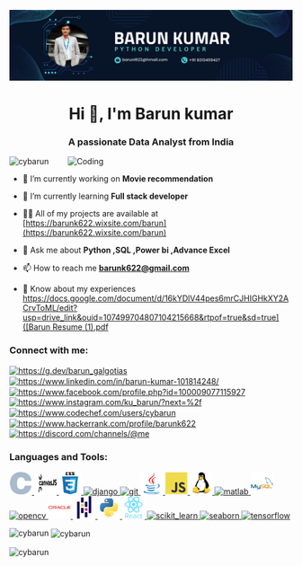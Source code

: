 ![logo](https://github.com/cybarun/cybarun/blob/main/Blue%2C%20Green%2C%20and%20White%20Modern%20Tech%20Web%20Developer%20LinkedIn%20Banner.png)
<h1 align="center">Hi 👋, I'm Barun kumar</h1>
<h3 align="center">A passionate Data Analyst from India</h3>
<img align="right" alt="Coding" width="400" src="https://cdn.dribbble.com/users/1162077/screenshots/3848914/programmer.gif" alt="">


<p align="left"> <img src="https://komarev.com/ghpvc/?username=cybarun&label=Profile%20views&color=0e75b6&style=flat" alt="cybarun" /> </p>

- 🔭 I’m currently working on **Movie recommendation**

- 🌱 I’m currently learning **Full stack developer**

- 👨‍💻 All of my projects are available at [https://barunk622.wixsite.com/barun](https://barunk622.wixsite.com/barun)

- 💬 Ask me about **Python ,SQL ,Power bi ,Advance Excel**

- 📫 How to reach me **barunk622@gmail.com**

- 📄 Know about my experiences [https://docs.google.com/document/d/16kYDlV44pes6mrCJHIGHkXY2ACrvToML/edit?usp=drive_link&ouid=107499704807104215668&rtpof=true&sd=true]([Barun Resume (1).pdf](https://github.com/cybarun/Barun_kumar_cv/blob/7d7094a4f9ae1add1c1c53f0343c04ca4805d53a/Barun%20Resume%20(1).pdf)

<h3 align="left">Connect with me:</h3>
<p align="left">
<a href="https://dev.to/https://g.dev/barun_galgotias" target="blank"><img align="center" src="https://raw.githubusercontent.com/rahuldkjain/github-profile-readme-generator/master/src/images/icons/Social/devto.svg" alt="https://g.dev/barun_galgotias" height="30" width="40" /></a>
<a href="https://linkedin.com/in/https://www.linkedin.com/in/barun-kumar-101814248/" target="blank"><img align="center" src="https://raw.githubusercontent.com/rahuldkjain/github-profile-readme-generator/master/src/images/icons/Social/linked-in-alt.svg" alt="https://www.linkedin.com/in/barun-kumar-101814248/" height="30" width="40" /></a>
<a href="https://fb.com/https://www.facebook.com/profile.php?id=100009077115927" target="blank"><img align="center" src="https://raw.githubusercontent.com/rahuldkjain/github-profile-readme-generator/master/src/images/icons/Social/facebook.svg" alt="https://www.facebook.com/profile.php?id=100009077115927" height="30" width="40" /></a>
<a href="https://instagram.com/https://www.instagram.com/ku_barun/?next=%2f" target="blank"><img align="center" src="https://raw.githubusercontent.com/rahuldkjain/github-profile-readme-generator/master/src/images/icons/Social/instagram.svg" alt="https://www.instagram.com/ku_barun/?next=%2f" height="30" width="40" /></a>
<a href="https://www.codechef.com/users/https://www.codechef.com/users/cybarun" target="blank"><img align="center" src="https://cdn.jsdelivr.net/npm/simple-icons@3.1.0/icons/codechef.svg" alt="https://www.codechef.com/users/cybarun" height="30" width="40" /></a>
<a href="https://www.hackerrank.com/https://www.hackerrank.com/profile/barunk622" target="blank"><img align="center" src="https://raw.githubusercontent.com/rahuldkjain/github-profile-readme-generator/master/src/images/icons/Social/hackerrank.svg" alt="https://www.hackerrank.com/profile/barunk622" height="30" width="40" /></a>
<a href="https://discord.gg/https://discord.com/channels/@me" target="blank"><img align="center" src="https://raw.githubusercontent.com/rahuldkjain/github-profile-readme-generator/master/src/images/icons/Social/discord.svg" alt="https://discord.com/channels/@me" height="30" width="40" /></a>
</p>

<h3 align="left">Languages and Tools:</h3>
<p align="left"> <a href="https://www.cprogramming.com/" target="_blank" rel="noreferrer"> <img src="https://raw.githubusercontent.com/devicons/devicon/master/icons/c/c-original.svg" alt="c" width="40" height="40"/> </a> <a href="https://canvasjs.com" target="_blank" rel="noreferrer"> <img src="https://raw.githubusercontent.com/Hardik0307/Hardik0307/master/assets/canvasjs-charts.svg" alt="canvasjs" width="40" height="40"/> </a> <a href="https://www.w3schools.com/css/" target="_blank" rel="noreferrer"> <img src="https://raw.githubusercontent.com/devicons/devicon/master/icons/css3/css3-original-wordmark.svg" alt="css3" width="40" height="40"/> </a> <a href="https://www.djangoproject.com/" target="_blank" rel="noreferrer"> <img src="https://cdn.worldvectorlogo.com/logos/django.svg" alt="django" width="40" height="40"/> </a> <a href="https://git-scm.com/" target="_blank" rel="noreferrer"> <img src="https://www.vectorlogo.zone/logos/git-scm/git-scm-icon.svg" alt="git" width="40" height="40"/> </a> <a href="https://www.java.com" target="_blank" rel="noreferrer"> <img src="https://raw.githubusercontent.com/devicons/devicon/master/icons/java/java-original.svg" alt="java" width="40" height="40"/> </a> <a href="https://developer.mozilla.org/en-US/docs/Web/JavaScript" target="_blank" rel="noreferrer"> <img src="https://raw.githubusercontent.com/devicons/devicon/master/icons/javascript/javascript-original.svg" alt="javascript" width="40" height="40"/> </a> <a href="https://www.linux.org/" target="_blank" rel="noreferrer"> <img src="https://raw.githubusercontent.com/devicons/devicon/master/icons/linux/linux-original.svg" alt="linux" width="40" height="40"/> </a> <a href="https://www.mathworks.com/" target="_blank" rel="noreferrer"> <img src="https://upload.wikimedia.org/wikipedia/commons/2/21/Matlab_Logo.png" alt="matlab" width="40" height="40"/> </a> <a href="https://www.mysql.com/" target="_blank" rel="noreferrer"> <img src="https://raw.githubusercontent.com/devicons/devicon/master/icons/mysql/mysql-original-wordmark.svg" alt="mysql" width="40" height="40"/> </a> <a href="https://opencv.org/" target="_blank" rel="noreferrer"> <img src="https://www.vectorlogo.zone/logos/opencv/opencv-icon.svg" alt="opencv" width="40" height="40"/> </a> <a href="https://www.oracle.com/" target="_blank" rel="noreferrer"> <img src="https://raw.githubusercontent.com/devicons/devicon/master/icons/oracle/oracle-original.svg" alt="oracle" width="40" height="40"/> </a> <a href="https://pandas.pydata.org/" target="_blank" rel="noreferrer"> <img src="https://raw.githubusercontent.com/devicons/devicon/2ae2a900d2f041da66e950e4d48052658d850630/icons/pandas/pandas-original.svg" alt="pandas" width="40" height="40"/> </a> <a href="https://www.python.org" target="_blank" rel="noreferrer"> <img src="https://raw.githubusercontent.com/devicons/devicon/master/icons/python/python-original.svg" alt="python" width="40" height="40"/> </a> <a href="https://reactjs.org/" target="_blank" rel="noreferrer"> <img src="https://raw.githubusercontent.com/devicons/devicon/master/icons/react/react-original-wordmark.svg" alt="react" width="40" height="40"/> </a> <a href="https://scikit-learn.org/" target="_blank" rel="noreferrer"> <img src="https://upload.wikimedia.org/wikipedia/commons/0/05/Scikit_learn_logo_small.svg" alt="scikit_learn" width="40" height="40"/> </a> <a href="https://seaborn.pydata.org/" target="_blank" rel="noreferrer"> <img src="https://seaborn.pydata.org/_images/logo-mark-lightbg.svg" alt="seaborn" width="40" height="40"/> </a> <a href="https://www.tensorflow.org" target="_blank" rel="noreferrer"> <img src="https://www.vectorlogo.zone/logos/tensorflow/tensorflow-icon.svg" alt="tensorflow" width="40" height="40"/> </a> </p>

<p><img align="left" src="https://github-readme-stats.vercel.app/api/top-langs?username=cybarun&show_icons=true&locale=en&layout=compact" alt="cybarun" /></p>

<p>&nbsp;<img align="center" src="https://github-readme-stats.vercel.app/api?username=cybarun&show_icons=true&locale=en" alt="cybarun" /></p>

<p><img align="center" src="https://github-readme-streak-stats.herokuapp.com/?user=cybarun&" alt="cybarun" /></p>
